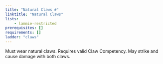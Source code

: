 ```yaml
---
title: "Natural Claws #"
linktitle: "Natural Claws"
lists:
    - lammie-restricted
prerequisites: []
requirements: []
ladder: "claws"
---
```

Must wear natural claws. Requires valid Claw Competency. May strike and cause damage with both claws.